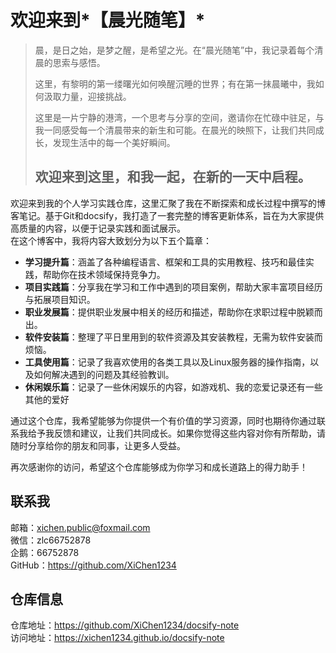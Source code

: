 # 欢迎来到*【晨光随笔】*

> 晨，是日之始，是梦之醒，是希望之光。在“晨光随笔”中，我记录着每个清晨的思索与感悟。
> 
> 这里，有黎明的第一缕曙光如何唤醒沉睡的世界；有在第一抹晨曦中，我如何汲取力量，迎接挑战。
> 
> 这里是一片宁静的港湾，一个思考与分享的空间，邀请你在忙碌中驻足，与我一同感受每一个清晨带来的新生和可能。在晨光的映照下，让我们共同成长，发现生活中的每一个美好瞬间。
> 
> <h2>欢迎来到这里，和我一起，在新的一天中启程。</h2>

欢迎来到我的个人学习实践仓库，这里汇聚了我在不断探索和成长过程中撰写的博客笔记。基于Git和docsify，我打造了一套完整的博客更新体系，旨在为大家提供高质量的内容，以便于记录实践和面试展示。  
在这个博客中，我将内容大致划分为以下五个篇章：
- **学习提升篇**：涵盖了各种编程语言、框架和工具的实用教程、技巧和最佳实践，帮助你在技术领域保持竞争力。
- **项目实践篇**：分享我在学习和工作中遇到的项目案例，帮助大家丰富项目经历与拓展项目知识。
- **职业发展篇**：提供职业发展中相关的经历和描述，帮助你在求职过程中脱颖而出。
- **软件安装篇**：整理了平日里用到的软件资源及其安装教程，无需为软件安装而烦恼。
- **工具使用篇**：记录了我喜欢使用的各类工具以及Linux服务器的操作指南，以及如何解决遇到的问题及其经验教训。
- **休闲娱乐篇**：记录了一些休闲娱乐的内容，如游戏机、我的恋爱记录还有一些其他的爱好

通过这个仓库，我希望能够为你提供一个有价值的学习资源，同时也期待你通过联系我给予我反馈和建议，让我们共同成长。如果你觉得这些内容对你有所帮助，请随时分享给你的朋友和同事，让更多人受益。

再次感谢你的访问，希望这个仓库能够成为你学习和成长道路上的得力助手！

## 联系我 
邮箱：xichen.public@foxmail.com  
微信：zlc66752878  
企鹅：66752878  
GitHub：https://github.com/XiChen1234
## 仓库信息
仓库地址：https://github.com/XiChen1234/docsify-note  
访问地址：https://xichen1234.github.io/docsify-note
